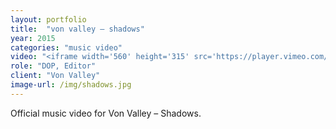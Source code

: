 ```yaml
---
layout: portfolio
title:  "von valley — shadows"
year: 2015
categories: "music video"
video: "<iframe width='560' height='315' src='https://player.vimeo.com/video/89519770' frameborder='0' allowfullscreen></iframe>"
role: "DOP, Editor"
client: "Von Valley"
image-url: /img/shadows.jpg
---
```


Official music video for Von Valley – Shadows.